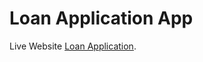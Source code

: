 # Loan Application App

Live Website [Loan Application](https://earnest-frangipane-7a84ec.netlify.app/).



